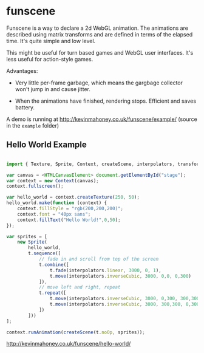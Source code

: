 # funscene

Funscene is a way to declare a 2d WebGL animation. The animations are
described using matrix transforms and are defined in terms of the
elapsed time. It's quite simple and low level.

This might be useful for turn based games and WebGL user
interfaces. It's less useful for action-style games.

Advantages:

* Very little per-frame garbage, which means the gargbage collector
  won't jump in and cause jitter.

* When the animations have finished, rendering stops. Efficient and
  saves battery.

A demo is running at http://kevinmahoney.co.uk/funscene/example/ (source in the `example` folder)

## Hello World Example

```javascript

import { Texture, Sprite, Context, createScene, interpolators, transformers as t } from 'funscene'

var canvas = <HTMLCanvasElement> document.getElementById("stage");
var context = new Context(canvas);
context.fullscreen();

var hello_world = context.createTexture(250, 50);
hello_world.make(function (context) {
    context.fillStyle = "rgb(200,200,200)";
    context.font = "40px sans";
    context.fillText("Hello World!",0,50);
});

var sprites = [
    new Sprite(
        hello_world,
        t.sequence([
            // fade in and scroll from top of the screen
            t.combine([
                t.fade(interpolators.linear, 3000, 0, 1),
                t.move(interpolators.inverseCubic, 3000, 0,0, 0,300)
            ]),
            // move left and right, repeat
            t.repeat([
                t.move(interpolators.inverseCubic, 3000, 0,300, 300,300),
                t.move(interpolators.inverseCubic, 3000, 300,300, 0,300)
            ])
        ]))
];

context.runAnimation(createScene(t.noOp, sprites));

```

http://kevinmahoney.co.uk/funscene/hello-world/
